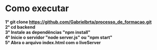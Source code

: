 # Como executar

<strong> 1° git clone https://github.com/Gabrielbrta/processo_de_formacao.git</strong><br>
<strong> 2° cd backend</strong><br>
<strong> 3° Instale as dependências "npm install"</strong><br>
<strong> 4° Inicie o servidor "node server.js" ou "npm start"</strong><br>
<strong> 5° Abra o arquivo index.html com o liveServer</strong><br>
